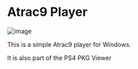 # Atrac9 Player

![image](https://i.imgur.com/p5EIC5Z.png)

This is a simple Atrac9 player for Windows.

It is also part of the PS4 PKG Viewer
